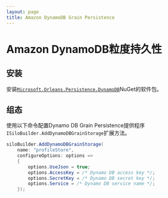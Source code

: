 ```yaml
---
layout: page
title: Amazon DynamoDB Grain Persistence
---
```


# Amazon DynamoDB粒度持久性

## 安装

安装[`Microsoft.Orleans.Persistence.DynamoDB`](https://www.nuget.org/packages/Microsoft.Orleans.Persistence.DynamoDB)NuGet的软件包。

## 组态

使用以下命令配置Dynamo DB Grain Persistence提供程序`ISiloBuilder.AddDynamoDBGrainStorage`扩展方法。

```csharp
siloBuilder.AddDynamoDBGrainStorage(
    name: "profileStore",
    configureOptions: options =>
    {
        options.UseJson = true;
        options.AccessKey = /* Dynamo DB access key */;
        options.SecretKey = /* Dynamo DB secret key */;
        options.Service = /* Dynamo DB service name */;
    });
```
